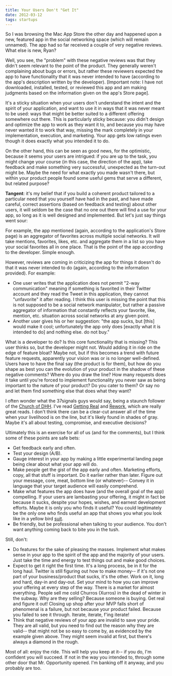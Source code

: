 ```yaml
---
title: Your Users Don't "Get It"
date: 2012-03-12
tags: startups
---
```


So I was browsing the Mac App Store the other day and happened upon a new, featured app in the social networking space (which will remain unnamed). The app had so far received a couple of very negative reviews. What else is new, Ryan?

Well, you see, the "problem" with these negative reviews was that they didn't seem relevant to the point of the product. They generally weren't complaining about bugs or errors, but rather these reviewers expected the app to have functionality that it was never intended to have (according to the app's description written by the developer). \[Important note: I have not downloaded, installed, tested, or reviewed this app and am making judgments based on the information given on the app's Store page\].

<!-- more -->

It's a sticky situation when your users don't understand the intent and the spirit of your application, and want to use it in ways that it was never meant to be used: ways that might be better suited to a different offering somewhere out there. This is particularly sticky because: you didn't design and optimize the app to work as they want it to, and because you may have never wanted it to work that way, missing the mark completely in your implementation, execution, and marketing. Your app gets low ratings even though it does exactly what you intended it to do.

On the other hand, this can be seen as good news, for the optimistic, because it seems your users are intrigued: if you are up to the task, you might change your course (in this case, the direction of the app), take feedback and make something very successful, unexpected as the turn-out might be. Maybe the need for what exactly you made wasn't there, but within your product people found some useful gems that serve a different, but related purpose?

**Tangent**: it's my belief that if you build a coherent product tailored to a particular need that you yourself have had in the past, and have made careful, correct assertions (based on feedback and testing) about other users, it will seldom be the case that no one out there will find a use for your app, so long as it is well designed and implemented. But let's just say things went sour:

For example, the app mentioned (again, according to the application's Store page) is an aggregator of favorites across multiple social networks. It will take mentions, favorites, likes, etc. and aggregate them in a list so you have your social favorites all in one place. That is the point of the app according to the developer. Simple enough.

However, reviews are coming in criticizing the app for things it doesn't do that it was never intended to do (again, according to the information provided). For example:

- One user writes that the application does not permit "2-way communication" meaning if something is favorited in their Twitter account and they read the Tweet in this application, they cannot "unfavorite" it after reading. I think this user is missing the point that this is not supposed to be a social network manipulator, but rather a passive aggregator of information that constantly reflects your favorite, like, mention, etc. situation across social networks at any given point.
- Another user gives his or her suggestion: "the app sucks, but \[this\] would make it cool; unfortunately the app only does \[exactly what it is intended to do\] and nothing else. do not buy."

What is a developer to do? Is this core functionality that is missing? This user thinks so, but the developer might not. Would adding it in ride on the edge of feature bloat? Maybe not, but if this becomes a trend with future feature requests, apparently your vision was or is no longer well-defined. Users have to have the final say (the product is for them), but how do you shape as best you can the evolution of your product in the shadow of these negative comments? Where do you draw the line? How many requests does it take until you're forced to implement functionality you never saw as being important to the nature of your product? Do you cater to them? Or say no and let them find something else that does what they want?

I often wonder what the 37signals guys would say, being a staunch follower of the [Church of DHH](https://37signals.com/). I've read [Getting Real](https://encrypted.google.com/url?sa=t&rct=j&q=37signals%20getting%20real&source=web&cd=1&ved=0CCkQFjAA&url=http%3A%2F%2Fgettingreal.37signals.com%2F&ei=xWNeT8PoG-Xb0QG_m4icDw&usg=AFQjCNElB75Zb3nDDqHRKnFHurRgi-dapg) and [Rework](https://encrypted.google.com/url?sa=t&rct=j&q=37signals%20rework&source=web&cd=1&sqi=2&ved=0CDUQFjAA&url=http%3A%2F%2F37signals.com%2Frework%2F&ei=62NeT6vkF4q00QG1wcS1Dw&usg=AFQjCNHWdweSU0PO3GiVCYa7ICCyAxq_4A), which are really great reads. I don't think there can be a clear-cut answer all of the time when your livelihood is on the line, but it's likely found in shades of gray. Maybe it's all about testing, compromise, and executive decisions?

Ultimately this is an exercise for all of us (and for the comments), but I think some of these points are safe bets:

- Get feedback early and often.
- Test your design (A/B).
- Gauge interest in your app by making a little experimental landing page being clear about what your app will do.
- Make people get the gist of the app early and often. Marketing efforts, copy, all that stuff is important. Do it earlier rather than later. Figure out your message, core, meat, bottom line (or whatever)-- Convey it in language that your target audience will easily comprehend.
- Make what features the app does have (and the overall goal of the app) compelling. If your users are lambasting your offering, it might in fact be because it sucks, despite your hopes, wishes, and earnest development efforts. Maybe it is only you who finds it useful? You could legitimately be the only one who finds useful an app that shows you what you look like in a yellow bird [suit](http://www.youtube.com/watch?feature=player_detailpage&v=lgo7FNg_dzU#t=515s).
- Be friendly, but be professional when talking to your audience. You don't want anything coming back to bite you in the tush.

Still, don't:

- Do features for the sake of pleasing the masses. Implement what makes sense in your app to the spirit of the app and the majority of your users. Just take the time and energy to test things out and make good choices.
- Expect to get it right the first time. It's a long process, be in it for the long haul. Twitter is still figuring out how to make money-- if it's not one part of your business/product that sucks, it's the other. Work on it, long and hard, day-in and day-out. Set your mind to how you can improve your offering at every step of the way. There is a market for almost everything. People sell me cold Churros (Xurros) in the dead of winter in the subway. Why are they selling? Because someone is buying. Get real and figure it out! Closing up shop after your MVP falls short of phenomenal is a failure, but not because your product failed. Because you failed to see it through. Iterate, iterate, f'ing iterate!
- Think that negative reviews of your app are invalid to save your pride. They are all valid, but you need to find out the reason why they are valid-- that might not be so easy to come by, as evidenced by the example given above. They might seem invalid at first, but there's always a diamond in the rough.

Most of all: enjoy the ride. This will help you keep at it-- if you do, I'm confident you will succeed. If not in the way you intended to, through some other door that Mr. Opportunity opened. I'm banking off it anyway, and you probably are too.
